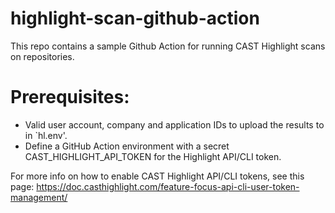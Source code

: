 # highlight-scan-github-action
This repo contains a sample Github Action for running CAST Highlight scans on repositories.


# Prerequisites:
- Valid user account, company and application IDs to upload the results to in `hl.env'.
- Define a GitHub Action environment with a secret CAST_HIGHLIGHT_API_TOKEN for the Highlight API/CLI token.

For more info on how to enable CAST Highlight API/CLI tokens, see this page: https://doc.casthighlight.com/feature-focus-api-cli-user-token-management/
